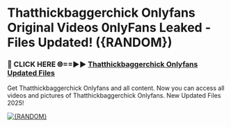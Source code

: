 # Thatthickbaggerchick Onlyfans Original Videos 0nlyFans Leaked - Files Updated! ({RANDOM})

<h3>🔴 CLICK HERE 🌐==►► <a href="https://betterlinks.top/A2PfLJ" rel="nofollow">Thatthickbaggerchick Onlyfans Updated Files</a></h3>

Get Thatthickbaggerchick Onlyfans and all content. Now you can access all videos and pictures of Thatthickbaggerchick Onlyfans. New Updated Files 2025!

[![{RANDOM}](https://i.imgur.com/ppqm5kG.gif)](https://betterlinks.top/A2PfLJ)